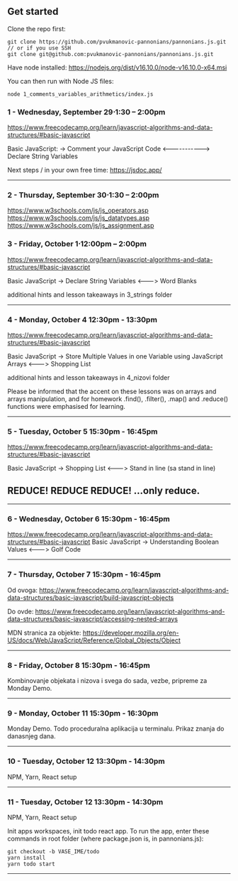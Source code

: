 ## Get started
Clone the repo first:
```
git clone https://github.com/pvukmanovic-pannonians/pannonians.js.git
// or if you use SSH
git clone git@github.com:pvukmanovic-pannonians/pannonians.js.git
```

Have node installed:
https://nodejs.org/dist/v16.10.0/node-v16.10.0-x64.msi

You can then run with Node JS files:
```
node 1_comments_variables_arithmetics/index.js
```

### 1 - Wednesday, September 29⋅1:30 – 2:00pm
https://www.freecodecamp.org/learn/javascript-algorithms-and-data-structures/#basic-javascript

Basic JavaScript:
  -> Comment your JavaScript Code <-----------> Declare String Variables

Next steps / in your own free time:
https://jsdoc.app/

------------------

### 2 - Thursday, September 30⋅1:30 – 2:00pm
https://www.w3schools.com/js/js_operators.asp
https://www.w3schools.com/js/js_datatypes.asp
https://www.w3schools.com/js/js_assignment.asp


### 3 - Friday, October 1⋅12:00pm – 2:00pm
https://www.freecodecamp.org/learn/javascript-algorithms-and-data-structures/#basic-javascript

Basic JavaScript
-> Declare String Variables <---> Word Blanks

additional hints and lesson takeaways in 3_strings folder

------------------

### 4 - Monday, October 4 12:30pm - 13:30pm

https://www.freecodecamp.org/learn/javascript-algorithms-and-data-structures/#basic-javascript

Basic JavaScript
  -> Store Multiple Values in one Variable using JavaScript Arrays <---> Shopping List

additional hints and lesson takeaways in 4_nizovi folder

Please be informed that the accent on these lessons was on arrays and arrays manipulation,
and for homework .find(), .filter(), .map() and .reduce() functions were emphasised for learning.

-----------------

### 5 - Tuesday, October 5 15:30pm - 16:45pm

https://www.freecodecamp.org/learn/javascript-algorithms-and-data-structures/#basic-javascript

Basic JavaScript
  -> Shopping List <---> Stand in line (sa stand in line)

REDUCE! REDUCE REDUCE!
...only reduce.
-----------------

-----------------
### 6 - Wednesday, October 6 15:30pm - 16:45pm

https://www.freecodecamp.org/learn/javascript-algorithms-and-data-structures/#basic-javascript
Basic JavaScript
  -> Understanding Boolean Values <---> Golf Code

-----------------
### 7 - Thursday, October 7 15:30pm - 16:45pm

Od ovoga:
https://www.freecodecamp.org/learn/javascript-algorithms-and-data-structures/basic-javascript/build-javascript-objects

Do ovde:
https://www.freecodecamp.org/learn/javascript-algorithms-and-data-structures/basic-javascript/accessing-nested-arrays

MDN stranica za objekte:
https://developer.mozilla.org/en-US/docs/Web/JavaScript/Reference/Global_Objects/Object

-----------------
### 8 - Friday, October 8 15:30pm - 16:45pm

Kombinovanje objekata i nizova i svega do sada, vezbe, pripreme za Monday Demo.

-----------------
### 9 - Monday, October 11 15:30pm - 16:30pm

Monday Demo. Todo proceduralna aplikacija u terminalu.
Prikaz znanja do danasnjeg dana.

-----------------
### 10 - Tuesday, October 12 13:30pm - 14:30pm
NPM, Yarn, React setup

-----------------

### 11 - Tuesday, October 12 13:30pm - 14:30pm
NPM, Yarn, React setup

Init apps workspaces, init todo react app.
To run the app, enter these commands in root folder (where package.json is, in pannonians.js):

```
git checkout -b VASE_IME/todo
yarn install
yarn todo start
```

-----------------
